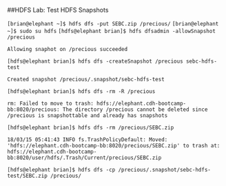 ##HDFS Lab: Test HDFS Snapshots

`[brian@elephant ~]$ hdfs dfs -put SEBC.zip /precious/`
`[brian@elephant ~]$ sudo su hdfs`
`[hdfs@elephant brian]$ hdfs dfsadmin -allowSnapshot /precious`
```
Allowing snaphot on /precious succeeded
```

`[hdfs@elephant brian]$ hdfs dfs -createSnapshot /precious sebc-hdfs-test`

```
Created snapshot /precious/.snapshot/sebc-hdfs-test
```

`[hdfs@elephant brian]$ hdfs dfs -rm -R /precious`
```
rm: Failed to move to trash: hdfs://elephant.cdh-bootcamp-bb:8020/precious: The directory /precious cannot be deleted since /precious is snapshottable and already has snapshots
```

`[hdfs@elephant brian]$ hdfs dfs -rm /precious/SEBC.zip`
```
18/03/15 05:41:43 INFO fs.TrashPolicyDefault: Moved: 'hdfs://elephant.cdh-bootcamp-bb:8020/precious/SEBC.zip' to trash at: hdfs://elephant.cdh-bootcamp-bb:8020/user/hdfs/.Trash/Current/precious/SEBC.zip
```

`[hdfs@elephant brian]$ hdfs dfs -cp /precious/.snapshot/sebc-hdfs-test/SEBC.zip /precious/`
